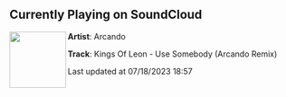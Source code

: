 ## Currently Playing on SoundCloud

[<img align="left" width="100" src="https://i1.sndcdn.com/artworks-lkpOKwL8fXe62pNr-0bsgOQ-t500x500.jpg">](https://soundcloud.com/arcando-official/use-somebody-arcando-remix)

**Artist**: Arcando 

**Track**: Kings Of Leon - Use Somebody (Arcando Remix)

Last updated at 07/18/2023 18:57
